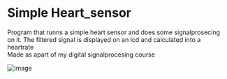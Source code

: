# Simple Heart_sensor

Program that runns a simple heart sensor and does some signalprosecing on it. The filtered signal is displayed on an lcd and calculated into a heartrate  
Made as apart of my digital signalprocesing course

![image](https://user-images.githubusercontent.com/43449017/168834628-b981158a-51c4-4ee4-98b5-583a8dc1f946.png)
